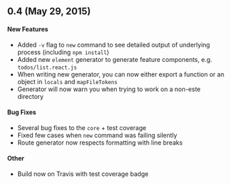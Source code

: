 ## 0.4 (May 29, 2015)

#### New Features

* Added `-v` flag to `new` command to see detailed output of underlying process (including `npm install`)
* Added new `element` generator to generate feature components, e.g. `todos/list.react.js`
* When writing new generator, you can now either export a function or an object in `locals` and `mapFileTokens`
* Generator will now warn you when trying to work on a non-este directory

#### Bug Fixes

* Several bug fixes to the `core` + test coverage
* Fixed few cases when `new` command was failing silently
* Route generator now respects formatting with line breaks

#### Other

* Build now on Travis with test coverage badge